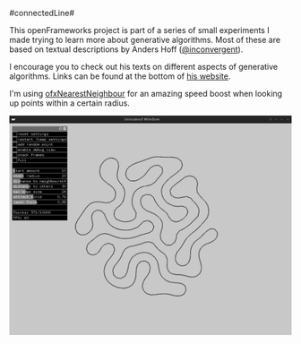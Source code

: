 #connectedLine#

This openFrameworks project is part of a series of small experiments I made trying to learn more about generative algorithms.
Most of these are based on textual descriptions by Anders Hoff ([@inconvergent](https://twitter.com/inconvergent)).

I encourage you to check out his texts on different aspects of generative algorithms. Links can be found at the bottom of [his website](http://inconvergent.net/).

I'm using [ofxNearestNeighbour](https://github.com/neilmendoza/ofxNearestNeighbour) for an amazing speed boost when looking up points within a certain radius.

![screenshot](img.png)
